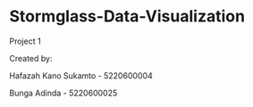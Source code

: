 # Stormglass-Data-Visualization
Project 1 


Created by:

Hafazah Kano Sukamto - 5220600004

Bunga Adinda - 5220600025
